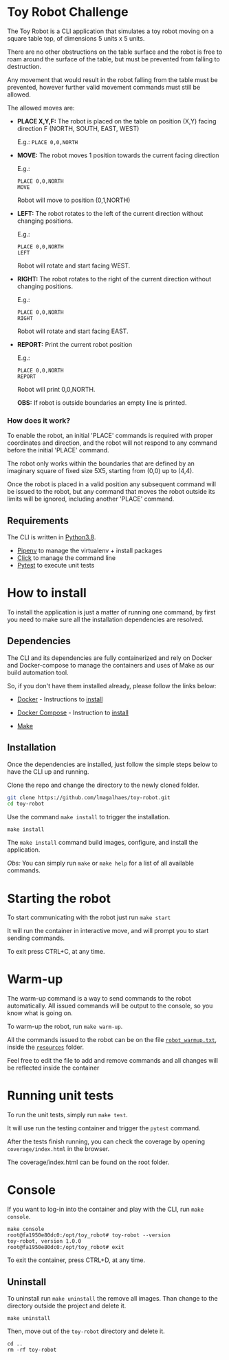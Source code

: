 # Toy Robot Challenge

The Toy Robot is a CLI application that simulates a toy robot moving on a square table top, of dimensions 5 units x 5 units.
 
There are no other obstructions on the table surface and the robot is free to roam around the surface of the table, 
but must be prevented from falling to destruction.
 
Any movement that would result in the robot falling from the table must be prevented, however further valid movement commands must still be allowed.

The allowed moves are:

* **PLACE X,Y,F:** The robot is placed on the table on position (X,Y) facing direction F (NORTH, SOUTH, EAST, WEST)

    E.g.: `PLACE 0,0,NORTH`


* **MOVE:** The robot moves 1 position towards the current facing direction

    E.g.:
    ```
    PLACE 0,0,NORTH
    MOVE
    ```
    Robot will move to position (0,1,NORTH)


* **LEFT:** The robot rotates to the left of the current direction without changing positions.

    E.g.: 
    ```
    PLACE 0,0,NORTH
    LEFT
    ```
    Robot will rotate and start facing WEST.


* **RIGHT:** The robot rotates to the right of the current direction without changing positions.

    E.g.: 
    ```
    PLACE 0,0,NORTH
    RIGHT
    ```

    Robot will rotate and start facing EAST.


* **REPORT:** Print the current robot position
    
    E.g.:
    ```
    PLACE 0,0,NORTH
    REPORT
    ```
    
    Robot will print 0,0,NORTH.
     
    **OBS:** If robot is outside boundaries an empty line is printed.


### How does it work?

To enable the robot, an initial 'PLACE' commands is required  with proper coordinates and direction,
and the robot will not respond to any command before the initial 'PLACE' command.

The robot only works within the boundaries that are defined by an imaginary square of fixed size 5X5, starting from
(0,0) up to (4,4).

Once the robot is placed in a valid position any subsequent command will be issued to the robot,
but any command that moves the robot outside its limits will be ignored, including another 'PLACE' command.

## Requirements

The CLI is written in <a href="https://www.python.org/downloads/release/python-380/" target="_blank">Python3.8</a>.
 
* <a href="https://pipenv-fork.readthedocs.io/en/latest/" target="_blank">Pipenv</a> to manage the virtualenv + install packages
* <a href="https://click.palletsprojects.com/en/7.x/" target="_blank">Click</a> to manage the command line 
* <a href="https://docs.pytest.org/en/stable/" target="_blank">Pytest</a> to execute unit tests


# How to install

To install the application is just a matter of running one command, by first you need to make sure
all the installation dependencies are resolved.

## Dependencies

The CLI and its dependencies are fully containerized and rely on Docker and Docker-compose to manage 
the containers and uses of Make as our build automation tool.

So, if you don't have them installed already, please follow the links below:

* <a href="https://www.docker.com/" target="_blank">Docker</a> - Instructions to <a href="https://docs.docker.com/get-docker/" target="_blank">install</a>

* <a href="https://docs.docker.com/compose/" target="_blank">Docker Compose</a> - Instruction to <a href="https://docs.docker.com/compose/install/" target="_blank">install</a>

* <a href="https://en.wikipedia.org/wiki/Make_%28software%29" target="_blank">Make</a>


## Installation

Once the dependencies are installed, just follow the simple steps below to have the CLI up and running.

Clone the repo and change the directory to the newly cloned folder.

```bash
git clone https://github.com/lmagalhaes/toy-robot.git
cd toy-robot
```
 
Use the command `make install` to trigger the installation.

```
make install 
```

The `make install` command build images, configure, and install the application.


*Obs:* You can simply run `make` or `make help` for a list of all available commands.

 
# Starting the robot
To start communicating with the robot just run `make start`

It will run the container in interactive move, and will prompt you to start sending commands.

To exit press CTRL+C, at any time.


# Warm-up
The warm-up command is a way to send commands to the robot automatically.
All issued commands will be output to the console, so you know what is going on.

To warm-up the robot, run `make warm-up`.

All the commands issued to the robot can be on the file [`robot_warmup.txt`](resources/robot_warmup.txt), inside the [`resources`](resources) folder.

Feel free to edit the file to add and remove commands and all changes will be reflected inside the container
 
# Running unit tests
To run the unit tests, simply run `make test`.

It will use run the testing container and trigger the `pytest` command.

After the tests finish running, you can check the coverage by opening `coverage/index.html` in the browser.

The coverage/index.html can be found on the root folder.


# Console

If you want to log-in into the container and play with the CLI, run  `make console`.

```
make console
root@fa1950e80dc0:/opt/toy_robot# toy-robot --version
toy-robot, version 1.0.0
root@fa1950e80dc0:/opt/toy_robot# exit
```

To exit the container, press CTRL+D, at any time.

## Uninstall

To uninstall run `make uninstall` the remove all images.
Than change to the directory outside the project and delete it.

```
make uninstall
```

Then, move out of the `toy-robot` directory and delete it.
```
cd ..
rm -rf toy-robot
```
